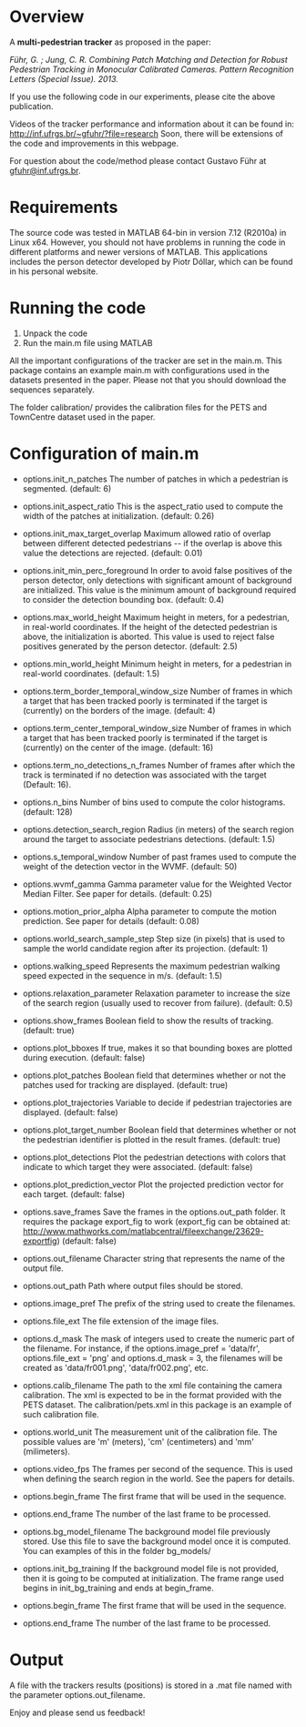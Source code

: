 Overview
=========

A **multi-pedestrian tracker** as proposed in the paper:

*Führ, G. ; Jung, C. R. Combining Patch Matching and Detection for Robust* 
*Pedestrian Tracking in Monocular Calibrated Cameras. Pattern Recognition Letters* 
*(Special Issue). 2013.*

If you use the following code in our experiments, please cite the above publication.

Videos of the tracker performance and information about it can be found in: http://inf.ufrgs.br/~gfuhr/?file=research
Soon, there will be extensions of the code and improvements in this webpage.

For question about the code/method please contact Gustavo Führ
at gfuhr@inf.ufrgs.br.

Requirements
============

The source code was tested in MATLAB 64-bin in version
7.12 (R2010a) in Linux x64. However, you should not have 
problems in running the code in different platforms and 
newer versions of MATLAB. This applications includes the 
person detector developed by Piotr Dóllar, which can be
found in his personal website. 

Running the code
================
1. Unpack the code
2. Run the main.m file using MATLAB

All the important configurations of the tracker are set in the main.m. This package contains
an example main.m with configurations used in the datasets presented in the paper. 
Please not that you should download the sequences separately.

The folder calibration/ provides the calibration files for the PETS and TownCentre
dataset used in the paper.

Configuration of main.m
=======================
	
- options.init_n_patches 
	The number of patches in which a pedestrian is segmented. (default: 6)
	
- options.init_aspect_ratio 
	This is the aspect_ratio used to compute the width of the patches at
	initialization. (default: 0.26)
	
- options.init_max_target_overlap 
	Maximum allowed ratio of overlap between different detected pedestrians --
	if the overlap is above this value the detections are rejected. (default: 0.01)

- options.init_min_perc_foreground 
	In order to avoid false positives of the person detector, only detections with
	significant amount of background are initialized. This value is the minimum amount
	of background required to consider the detection bounding box. (default: 0.4)

- options.max_world_height
	Maximum height in meters, for a pedestrian, in real-world coordinates. If the height
	of the detected pedestrian is above, the initialization is aborted. This value is used 
	to reject false positives generated by the person detector. (default: 2.5)

- options.min_world_height
	Minimum height in meters, for a pedestrian in real-world coordinates. (default: 1.5)

- options.term_border_temporal_window_size 
	Number of frames in which a target that has been tracked poorly 
	is terminated if the target is (currently) on the borders of the image. (default: 4)

- options.term_center_temporal_window_size 
	Number of frames in which a target that has been tracked poorly 
	is terminated if the target is (currently) on the center of the image. (default: 16)

- options.term_no_detections_n_frames 
	Number of frames after which the track is terminated if no detection was
	associated with the target (Default: 16).

- options.n_bins
	Number of bins used to compute the color histograms. (default: 128)

- options.detection_search_region
	Radius (in meters) of the search region around the target to associate 
	pedestrians detections. (default: 1.5)

- options.s_temporal_window
	Number of past frames used to compute the weight of the detection vector
	in the WVMF. (default: 50)

- options.wvmf_gamma 
	Gamma parameter value for the Weighted Vector Median Filter. See paper
	for details. (default: 0.25)

- options.motion_prior_alpha
	Alpha parameter to compute the motion prediction. See paper for details
	(default: 0.08)
	
- options.world_search_sample_step
	Step size (in pixels) that is used to sample the world candidate region after
	its projection. (default: 1)

- options.walking_speed
	Represents the maximum pedestrian walking speed expected in the sequence in m/s. 
	(default: 1.5)

- options.relaxation_parameter
	Relaxation parameter to increase the size of the search region (usually used to 
	recover from failure). 
	(default: 0.5)

- options.show_frames
	Boolean field to show the results of tracking. (default: true)

- options.plot_bboxes 
	If true, makes it so that bounding boxes are plotted during execution. 
	(default: false)

- options.plot_patches 
	Boolean field that determines whether or not the patches used for tracking
	are displayed. (default: true)

- options.plot_trajectories 
	Variable to decide if pedestrian trajectories are displayed. 
	(default: false)
	
- options.plot_target_number 
	Boolean field that determines whether or not the pedestrian identifier is
	plotted in the result frames. (default: true)	

- options.plot_detections 
	Plot the pedestrian detections with colors that indicate to which target
	they were associated. (default: false)

- options.plot_prediction_vector 
	Plot the projected prediction vector for each target. (default: false)

- options.save_frames 
	Save the frames in the options.out_path folder.
	It requires the package export_fig to work (export_fig can be obtained
	at: http://www.mathworks.com/matlabcentral/fileexchange/23629-exportfig)
	(default: false)

- options.out_filename 
	Character string that represents the name of the output file. 

- options.out_path 
	Path where output files should be stored.

- options.image_pref
	The prefix of the string used to create the filenames.

- options.file_ext
	The file extension of the image files.

- options.d_mask
	The mask of integers used to create the numeric part of the 
	filename. For instance, if the options.image_pref = 'data/fr', options.file_ext = 'png' 
	and options.d_mask = 3, the filenames will be created as 'data/fr001.png', 
	'data/fr002.png', etc.

- options.calib_filename
	The path to the xml file containing the camera calibration. 
	The xml is expected to be in the format provided with the PETS dataset. 
	The calibration/pets.xml in this package is an example of such calibration file.

- options.world_unit
	The measurement unit of the calibration file. The possible values 
	are 'm' (meters), 'cm' (centimeters) and 'mm' (milimeters).

- options.video_fps
	The frames per second of the sequence. This is used when defining 
	the search region in the world. See the papers for details.

- options.begin_frame
	The first frame that will be used in the sequence.

- options.end_frame
	The number of the last frame to be processed.

- options.bg_model_filename 
	The background model file previously stored. Use this file to save the background
	model once it is computed. You can examples of this in the folder bg_models/

- options.init_bg_training 
	If the background model file is not provided, then it is going to be computed at
	initialization. The frame range used begins in init_bg_training and ends at 
	begin_frame.

- options.begin_frame
	The first frame that will be used in the sequence.

- options.end_frame
	The number of the last frame to be processed.
	
Output
======

A file with the trackers results (positions) is stored in a .mat file named with the 
parameter options.out_filename.

Enjoy and please send us feedback!
